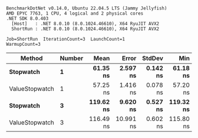 ```

BenchmarkDotNet v0.14.0, Ubuntu 22.04.5 LTS (Jammy Jellyfish)
AMD EPYC 7763, 1 CPU, 4 logical and 2 physical cores
.NET SDK 8.0.403
  [Host]   : .NET 8.0.10 (8.0.1024.46610), X64 RyuJIT AVX2
  ShortRun : .NET 8.0.10 (8.0.1024.46610), X64 RyuJIT AVX2

Job=ShortRun  IterationCount=3  LaunchCount=1  
WarmupCount=3  

```
| Method         | Number | Mean      | Error     | StdDev   | Min       | Max       | Gen0   | Allocated |
|--------------- |------- |----------:|----------:|---------:|----------:|----------:|-------:|----------:|
| **Stopwatch**      | **1**      |  **61.35 ns** |  **2.597 ns** | **0.142 ns** |  **61.18 ns** |  **61.44 ns** | **0.0005** |      **40 B** |
| ValueStopwatch | 1      |  57.25 ns |  1.416 ns | 0.078 ns |  57.20 ns |  57.34 ns |      - |         - |
| **Stopwatch**      | **3**      | **119.62 ns** |  **9.620 ns** | **0.527 ns** | **119.32 ns** | **120.23 ns** | **0.0005** |      **40 B** |
| ValueStopwatch | 3      | 116.49 ns | 10.991 ns | 0.602 ns | 115.80 ns | 116.89 ns |      - |         - |
